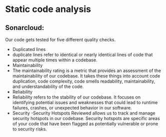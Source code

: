 # Static code analysis




## Sonarcloud:
Our code gets tested for five different quality checks.
- Duplicated lines
 -  duplicate lines refer to identical or nearly identical lines of code that appear multiple times within a codebase.
- Maintainability 
 - The maintainability rating is a metric that provides an assessment of the maintainability of our codebase. It takes these things into account code duplication, code complexity, code smells  readability, maintainability,  and understandability of the code.
- Reliability
 - Reliability refers to the stability of our codebase. It focuses on identifying potential issues and weaknesses that could lead to runtime failures, crashes, or unexpected behavior in our software. 
- Security 
 -Security Hotspots Reviewed allows us to track and manage security hotspots in our codebase. Security hotspots are specific areas of your code that have been flagged as potentially vulnerable or prone to security risks.
